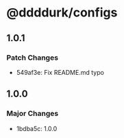 # @ddddurk/configs

## 1.0.1

### Patch Changes

- 549af3e: Fix README.md typo

## 1.0.0

### Major Changes

- 1bdba5c: 1.0.0
